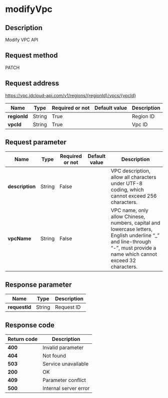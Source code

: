 # modifyVpc


## Description
Modify VPC API

## Request method
PATCH

## Request address
https://vpc.jdcloud-api.com/v1/regions/{regionId}/vpcs/{vpcId}

|Name|Type|Required or not|Default value|Description|
|---|---|---|---|---|
|**regionId**|String|True| |Region ID|
|**vpcId**|String|True| |Vpc ID|

## Request parameter
|Name|Type|Required or not|Default value|Description|
|---|---|---|---|---|
|**description**|String|False| |VPC description, allow all characters under UTF-8 coding, which cannot exceed 256 characters.|
|**vpcName**|String|False| |VPC name, only allow Chinese, numbers, capital and lowercase letters, English underline “_” and line-through “-”, must provide a name which cannot exceed 32 characters.|


## Response parameter
|Name|Type|Description|
|---|---|---|
|**requestId**|String|Request ID|



## Response code
|Return code|Description|
|---|---|
|**400**|Invalid parameter|
|**404**|Not found|
|**503**|Service unavailable|
|**200**|OK|
|**409**|Parameter conflict |
|**500**|Internal server error|
